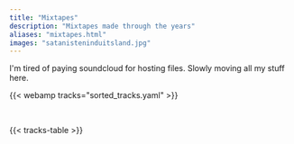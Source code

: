 ```yaml
---
title: "Mixtapes"
description: "Mixtapes made through the years"
aliases: "mixtapes.html"
images: "satanisteninduitsland.jpg"
---
```


I'm tired of paying soundcloud for hosting files. Slowly moving all my stuff here.

{{< webamp tracks="sorted_tracks.yaml" >}}

<br>

{{< tracks-table >}}
